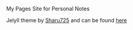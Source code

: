 My Pages Site for Personal Notes

Jelyll theme by [Sharu725](https://github.com/sharu725) and can be found [here]()
